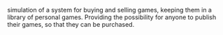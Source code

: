 simulation of a system for buying and selling games, keeping them in a library of personal games. Providing the possibility for anyone to publish their games, so that they can be purchased.
